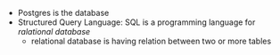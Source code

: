 + Postgres is the database
+ Structured Query Language: SQL is a programming language for *ralational database*
  + relational database is having relation between two or more tables
